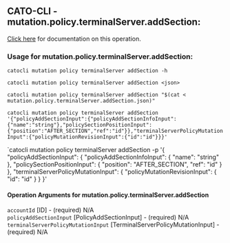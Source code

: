 
## CATO-CLI - mutation.policy.terminalServer.addSection:
[Click here](https://api.catonetworks.com/documentation/#mutation-mutation.policy.terminalServer.addSection) for documentation on this operation.

### Usage for mutation.policy.terminalServer.addSection:

`catocli mutation policy terminalServer addSection -h`

`catocli mutation policy terminalServer addSection <json>`

`catocli mutation policy terminalServer addSection "$(cat < mutation.policy.terminalServer.addSection.json)"`

`catocli mutation policy terminalServer addSection '{"policyAddSectionInput":{"policyAddSectionInfoInput":{"name":"string"},"policySectionPositionInput":{"position":"AFTER_SECTION","ref":"id"}},"terminalServerPolicyMutationInput":{"policyMutationRevisionInput":{"id":"id"}}}'`

`catocli mutation policy terminalServer addSection -p '{
    "policyAddSectionInput": {
        "policyAddSectionInfoInput": {
            "name": "string"
        },
        "policySectionPositionInput": {
            "position": "AFTER_SECTION",
            "ref": "id"
        }
    },
    "terminalServerPolicyMutationInput": {
        "policyMutationRevisionInput": {
            "id": "id"
        }
    }
}'


#### Operation Arguments for mutation.policy.terminalServer.addSection ####

`accountId` [ID] - (required) N/A    
`policyAddSectionInput` [PolicyAddSectionInput] - (required) N/A    
`terminalServerPolicyMutationInput` [TerminalServerPolicyMutationInput] - (required) N/A    
